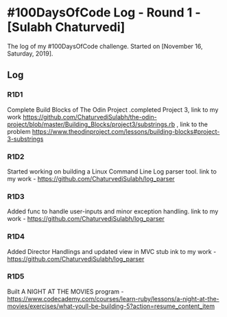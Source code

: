 # #100DaysOfCode Log - Round 1 - [Sulabh Chaturvedi]

The log of my #100DaysOfCode challenge. Started on [November 16, Saturday, 2019].

## Log

### R1D1 
Complete Build Blocks of The Odin Project .completed Project 3, link to my work https://github.com/ChaturvediSulabh/the-odin-project/blob/master/Building_Blocks/project3/substrings.rb , link to the problem https://www.theodinproject.com/lessons/building-blocks#project-3-substrings
### R1D2
Started working on building a Linux Command Line Log parser tool. link to my work - https://github.com/ChaturvediSulabh/log_parser
### R1D3
Added func to handle user-inputs and minor exception handling. link to my work - https://github.com/ChaturvediSulabh/log_parser
### R1D4
Added Director Handlings and updated view in MVC stub ink to my work - https://github.com/ChaturvediSulabh/log_parser
### R1D5
Built A NIGHT AT THE MOVIES program - https://www.codecademy.com/courses/learn-ruby/lessons/a-night-at-the-movies/exercises/what-youll-be-building-5?action=resume_content_item
